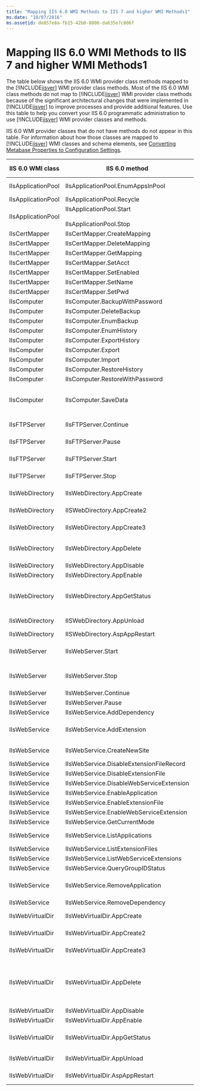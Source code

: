 ```yaml
---
title: "Mapping IIS 6.0 WMI Methods to IIS 7 and higher WMI Methods1"
ms.date: "10/07/2016"
ms.assetid: de857e8a-fb15-42b0-8806-da635e7c806f
---
```

# Mapping IIS 6.0 WMI Methods to IIS 7 and higher WMI Methods1

The table below shows the IIS 6.0 WMI provider class methods mapped to the [!INCLUDE[iisver](../wmi-provider/includes/iisver-md.md)] WMI provider class methods. Most of the IIS 6.0 WMI class methods do not map to [!INCLUDE[iisver](../wmi-provider/includes/iisver-md.md)] WMI provider class methods because of the significant architectural changes that were implemented in [!INCLUDE[iisver](../wmi-provider/includes/iisver-md.md)] to improve processes and provide additional features. Use this table to help you convert your IIS 6.0 programmatic administration to use [!INCLUDE[iisver](../wmi-provider/includes/iisver-md.md)] WMI provider classes and methods.  
  
 IIS 6.0 WMI provider classes that do not have methods do not appear in this table. For information about how those classes are mapped to [!INCLUDE[iisver](../wmi-provider/includes/iisver-md.md)] WMI classes and schema elements, see [Converting Metabase Properties to Configuration Settings](https://msdn.microsoft.com/library/f483d50d-ed22-4114-a5c2-212ec11526a2).  
  
|IIS 6.0 WMI class|IIS 6.0 method|[!INCLUDE[iisver](../wmi-provider/includes/iisver-md.md)] WMI class or method|  
|-----------------------|--------------------|--------------------------------------------------------------------------------|  
|IIsApplicationPool|IIsApplicationPool.EnumAppsInPool|[ApplicationPoolContainsApplication](../wmi-provider/applicationpoolcontainsapplication-class.md) class|  
|IIsApplicationPool|IIsApplicationPool.Recycle|[ApplicationPool.Recycle](../wmi-provider/applicationpool-recycle-method.md) method|  
|IIsApplicationPool|IIsApplicationPool.Start<br /><br /> IIsApplicationPool.Stop|[ApplicationPool.Start](../wmi-provider/applicationpool-start-method.md) method<br /><br /> [ApplicationPool.Stop](../wmi-provider/applicationpool-stop-method.md) method|  
|IIsCertMapper|IIsCertMapper.CreateMapping|Deprecated|  
|IIsCertMapper|IIsCertMapper.DeleteMapping|Deprecated|  
|IIsCertMapper|IIsCertMapper.GetMapping|Deprecated|  
|IIsCertMapper|IIsCertMapper.SetAcct|Deprecated|  
|IIsCertMapper|IIsCertMapper.SetEnabled|Deprecated|  
|IIsCertMapper|IIsCertMapper.SetName|Deprecated|  
|IIsCertMapper|IIsCertMapper.SetPwd|Deprecated|  
|IIsComputer|IIsComputer.BackupWithPassword|Deprecated|  
|IIsComputer|IIsComputer.DeleteBackup|Deprecated|  
|IIsComputer|IIsComputer.EnumBackup|Deprecated|  
|IIsComputer|IIsComputer.EnumHistory|Deprecated|  
|IIsComputer|IIsComputer.ExportHistory|Deprecated|  
|IIsComputer|IIsComputer.Export|Deprecated|  
|IIsComputer|IIsComputer.Import|Deprecated|  
|IIsComputer|IIsComputer.RestoreHistory|Deprecated|  
|IIsComputer|IIsComputer.RestoreWithPassword|Deprecated|  
|IIsComputer|IIsComputer.SaveData|Deprecated; see the [ConfigurationHistorySection](../wmi-provider/configurationhistorysection-class.md) class for the configuration of related functionality in [!INCLUDE[iisver](../wmi-provider/includes/iisver-md.md)].|  
|IIsFTPServer|IIsFTPServer.Continue|Use IIS 6.0 WMI classes and methods.|  
|IIsFTPServer|IIsFTPServer.Pause|Use IIS 6.0 WMI classes and methods.|  
|IIsFTPServer|IIsFTPServer.Start|Use IIS 6.0 WMI classes and methods.|  
|IIsFTPServer|IIsFTPServer.Stop|Use IIS 6.0 WMI classes and methods.|  
|IIsWebDirectory|IIsWebDirectory.AppCreate|Deprecated; use the [Application.Create](../wmi-provider/application-create-method.md) method.|  
|IIsWebDirectory|IISWebDirectory.AppCreate2|Deprecated; use the [Application.Create](../wmi-provider/application-create-method.md) method.|  
|IIsWebDirectory|IIsWebDirectory.AppCreate3|Deprecated; use the [Application.Create](../wmi-provider/application-create-method.md) method.|  
|IIsWebDirectory|IIsWebDirectory.AppDelete|Deprecated; use the `Delete_` method inherited by the [Application](../wmi-provider/application-class.md) class.|  
|IIsWebDirectory|IIsWebDirectory.AppDisable|Deprecated|  
|IIsWebDirectory|IIsWebDirectory.AppEnable|Deprecated|  
|IIsWebDirectory|IIsWebDirectory.AppGetStatus|Deprecated; use the [Site.GetState](../wmi-provider/site-getstate-method.md), [WorkerProcess.GetState](../wmi-provider/workerprocess-getstate-method.md), or [ApplicationPool.GetState](../wmi-provider/applicationpool-getstate-method.md) method for similar functionality.|  
|IIsWebDirectory|IISWebDirectory.AppUnload|Deprecated; use the [AppDomain.Unload](../wmi-provider/appdomain-unload-method.md) method.|  
|IIsWebDirectory|IISWebDirectory.AspAppRestart|Deprecated|  
|IIsWebServer|IIsWebServer.Start|Deprecated; use the [ApplicationPool.Start](../wmi-provider/applicationpool-start-method.md) or [Site.Start](../wmi-provider/site-start-method.md) method.|  
|IIsWebServer|IIsWebServer.Stop|Deprecated; use the [ApplicationPool.Stop](../wmi-provider/applicationpool-stop-method.md) or [Site.Stop](../wmi-provider/site-stop-method.md) method.|  
|IIsWebServer|IIsWebServer.Continue|Deprecated|  
|IIsWebServer|IIsWebServer.Pause|Deprecated|  
|IIsWebService|IIsWebService.AddDependency|Deprecated|  
|IIsWebService|IIsWebService.AddExtension|Deprecated; see the [IsapiCgiRestrictionSection](../wmi-provider/isapicgirestrictionsection-class.md) class for related configuration.|  
|IIsWebService|IIsWebService.CreateNewSite|Deprecated; use the [Site.Create](../wmi-provider/site-create-method.md) method.|  
|IIsWebService|IIsWebService.DisableExtensionFileRecord|Deprecated|  
|IIsWebService|IIsWebService.DisableExtensionFile|Deprecated|  
|IIsWebService|IIsWebService.DisableWebServiceExtension|Deprecated|  
|IIsWebService|IIsWebService.EnableApplication|Deprecated|  
|IIsWebService|IIsWebService.EnableExtensionFile|Deprecated|  
|IIsWebService|IIsWebService.EnableWebServiceExtension|Deprecated|  
|IIsWebService|IIsWebService.GetCurrentMode|Deprecated|  
|IIsWebService|IIsWebService.ListApplications|Deprecated; list instances of the [Application](../wmi-provider/application-class.md) class instead.|  
|IIsWebService|IIsWebService.ListExtensionFiles|Deprecated|  
|IIsWebService|IIsWebService.ListWebServiceExtensions|Deprecated|  
|IIsWebService|IIsWebService.QueryGroupIDStatus|Deprecated|  
|IIsWebService|IIsWebService.RemoveApplication|Deprecated; use the `Delete_` method inherited by the [Application](../wmi-provider/application-class.md) class.|  
|IIsWebService|IIsWebService.RemoveDependency|Deprecated|  
|IIsWebVirtualDir|IIsWebVirtualDir.AppCreate|[Application.Create](../wmi-provider/application-create-method.md) method; [VirtualDirectory.Create](../wmi-provider/virtualdirectory-create-method.md) method|  
|IIsWebVirtualDir|IIsWebVirtualDir.AppCreate2|[Application.Create](../wmi-provider/application-create-method.md) method; [VirtualDirectory.Create](../wmi-provider/virtualdirectory-create-method.md) method|  
|IIsWebVirtualDir|IIsWebVirtualDir.AppCreate3|[Application.Create](../wmi-provider/application-create-method.md) method; [VirtualDirectory.Create](../wmi-provider/virtualdirectory-create-method.md) method|  
|IIsWebVirtualDir|IIsWebVirtualDir.AppDelete|Deprecated; use the `Delete_` method inherited by the [Application](../wmi-provider/application-class.md) class for applications; use the `Delete_` method inherited by the [VirtualDirectory](../wmi-provider/virtualdirectory-class.md) class for virtual directories.|  
|IIsWebVirtualDir|IIsWebVirtualDir.AppDisable|Deprecated|  
|IIsWebVirtualDir|IIsWebVirtualDir.AppEnable|Deprecated|  
|IIsWebVirtualDir|IIsWebVirtualDir.AppGetStatus|Deprecated; use the [ApplicationPool.GetState](../wmi-provider/applicationpool-getstate-method.md) or [Site.GetState](../wmi-provider/site-getstate-method.md) method.|  
|IIsWebVirtualDir|IIsWebVirtualDir.AppUnload|Deprecated; use the [AppDomain.Unload](../wmi-provider/appdomain-unload-method.md) method.|  
|IIsWebVirtualDir|IIsWebVirtualDir.AspAppRestart|Deprecated; use the [ApplicationPool.Recycle](../wmi-provider/applicationpool-recycle-method.md) method.|
